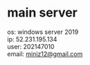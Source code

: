 # main server
os: windows server 2019<br>
ip: 52.231.195.134<br>
user: 202147010<br>
email: miniz12@gmail.com<br>

